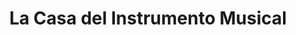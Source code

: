 ---
title: "La Casa del Instrumento Musical"
url: /alta-gracia/la-casa-del-instrumento-musical/
shop: Instrumente
---